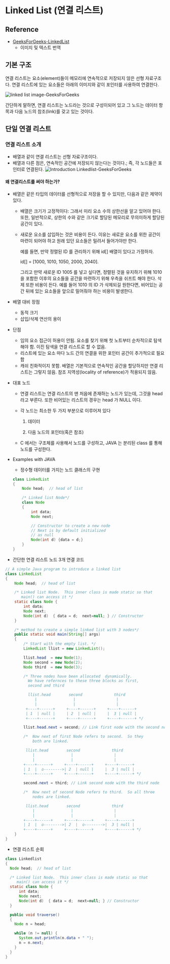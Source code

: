 # Linked List (연결 리스트)
## Reference
- [GeeksForGeeks-LinkedList](https://www.geeksforgeeks.org/data-structures/linked-list/)
  - 이미지 및 텍스트 번역

## 기본 구조
연결 리스트는 요소(element)들이 메모리에 연속적으로 저장되지 않은 선형 자료구조다. 연결 리스트에 있는 요소들은 아래의 이미지와 같이 포인터를 사용하여 연결한다.

![linked list image-GeeksForGeeks](https://www.geeksforgeeks.org/wp-content/uploads/gq/2013/03/Linkedlist.png)

간단하게 말하면, 연결 리스트는 노드라는 것으로 구성이되어 있고 그 노드는 데이터 항목과 다음 노드의 참조(link)를 갖고 있는 것이다.

## 단일 연결 리스트
### 연결 리스트 소개
- 배열과 같이 연결 리스트는 선형 자료구조이다.
- 배열과 다른 점은, 연속적인 공간에 저장되지 않는다는 것이다.; 즉, 각 노드들은 포인터로 연결된다.
![Introduction Linkedlist-GeeksForGeeks](https://www.geeksforgeeks.org/wp-content/uploads/gq/2013/03/Linkedlist.png)

#### 왜 연결리스트를 써야 하는가?
- 배열은 같은 타입의 데이터를 선형적으로 저장을 할 수 있지만, 다음과 같은 제약이 있다.
  - 배열은 크기가 고정적이다: 그래서 미리 요소 수의 상한선을 알고 있어야 한다. 또한, 일반적으로, 상한의 수와 같은 크기로 할당된 메모리로 무의미하게 할당된 공간이 있다.
  - 새로운 요소를 삽입하는 것은 비용이 든다. 이유는 새로운 요소를 위한 공간이 마련이 되어야 하고 원래 있던 요소들은 밀려서 들어가야만 한다.

    예를 들면, 만약 정렬된 ID 를 관리하기 위해 id[] 배열이 있다고 가정하자.

    id[] =  [1000, 1010, 1050, 2000, 2040].

    그리고 만약 새로운 ID 1005 를 넣고 싶다면, 정렬된 것을 유지하기 위해 1010 을 포함한 이후의 요소들을 공간을 마련하기 위해 우측을 쉬프트 해야 한다. 삭제 또한 비용이 든다. 예를 들어 1010 의 ID 가 삭제되길 원한다면, 비어있는 공간 뒤에 있는 요소들을 앞으로 밀어줘야 하는 비용이 발생한다.

- 배열 대비 장점
  - 동적 크기
  - 삽입/삭제 연산의 용이

- 단점
  - 임의 요소 접근이 허용이 안됨. 요소를 찾기 위해 첫 노트부터 순차적으로 탐색해야 함. 이진 탐색을 연결 리스트로 할 수 없음.
  - 리스트에 있는 요소 마다 노드 간의 연결을 위한 포인터 공간이 추가적으로 필요함
  - 캐쉬 친화적이지 못함. 배열은 기본적으로 연속적인 공간을 할당하지만 연결 리스트는 그렇지 않음. 참조 지역성(locality of reference)가 적용되지 않음.

- 대표 노드
  - 연결 리스트는 연결 리스트의 맨 처음에 존재하는 노드가 있는데, 그것을 head 라고 부른다. 또한 비어있는 리스트의 경우는 head 가 NULL 이다.
  - 각 노드는 최소한 두 가지 부분으로 이루어져 있다

    1) 데이터

    2) 다음 노드의 포인터(혹은 참조)

  - C 에서는 구조체를 사용해서 노드를 구성하고, JAVA 는 분리된 class 를 통해 노드를 구성한다.

- Examples with JAVA
  - 정수형 데이터를 가지는 노드 클래스의 구현

  ```java
  class LinkedList
  {
      Node head;  // head of list

      /* Linked list Node*/
      class Node
      {
          int data;
          Node next;

          // Constructor to create a new node
          // Next is by default initialized
          // as null
          Node(int d) {data = d;}
      }
  }
  ```

- 간단한 연결 리스트 노드 3개 연결 코드
```java
// A simple Java program to introduce a linked list
class LinkedList
{
    Node head;  // head of list

    /* Linked list Node.  This inner class is made static so that
       main() can access it */
    static class Node {
        int data;
        Node next;
        Node(int d)  { data = d;  next=null; } // Constructor
    }

    /* method to create a simple linked list with 3 nodes*/
    public static void main(String[] args)
    {
        /* Start with the empty list. */
        LinkedList llist = new LinkedList();

        llist.head  = new Node(1);
        Node second = new Node(2);
        Node third  = new Node(3);

        /* Three nodes have been allocated  dynamically.
          We have refernces to these three blocks as first,  
          second and third

          llist.head        second              third
             |                |                  |
             |                |                  |
         +----+------+     +----+------+     +----+------+
         | 1  | null |     | 2  | null |     |  3 | null |
         +----+------+     +----+------+     +----+------+ */

        llist.head.next = second; // Link first node with the second node

        /*  Now next of first Node refers to second.  So they
            both are linked.

         llist.head        second              third
            |                |                  |
            |                |                  |
        +----+------+     +----+------+     +----+------+
        | 1  |  o-------->| 2  | null |     |  3 | null |
        +----+------+     +----+------+     +----+------+ */

        second.next = third; // Link second node with the third node

        /*  Now next of second Node refers to third.  So all three
            nodes are linked.

         llist.head        second              third
            |                |                  |
            |                |                  |
        +----+------+     +----+------+     +----+------+
        | 1  |  o-------->| 2  |  o-------->|  3 | null |
        +----+------+     +----+------+     +----+------+ */
    }
}
```

- 연결 리스트 순회

```java
class Linkedlist
{
  Node head;  // head of list

  /* Linked list Node.  This inner class is made static so that
     main() can access it */
  static class Node {
      int data;
      Node next;
      Node(int d)  { data = d;  next=null; } // Constructor
  }

  public void traverse()
  {
    Node n = head;

    while (n != null) {
      System.out.println(n.data + " ");
      n = n.next;
    }
  }
}
```
